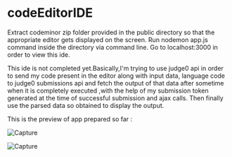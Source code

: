 # codeEditorIDE
Extract codeminor zip folder provided in the public directory so that the appropriate editor gets displayed on the screen.
Run nodemon app.js command inside the directory via command line. 
Go to localhost:3000 in order to view this ide.  


This ide is not completed yet.Basically,I'm trying to use judge0 api in order to send my code present in the editor along with input data,
language code to judge0 submissions api and fetch the output of that data after sometime when it is completely executed ,with the help of
my submission token generated at the time of successful submission and ajax calls.
Then finally use the parsed data so obtained to display the output.

This is the preview of app prepared so far :

![Capture](https://user-images.githubusercontent.com/43849911/64945990-87b1a500-d88f-11e9-8671-bef3e83c7805.JPG)


![Capture](https://user-images.githubusercontent.com/43849911/64946243-01499300-d890-11e9-8605-0d6115314541.JPG)

